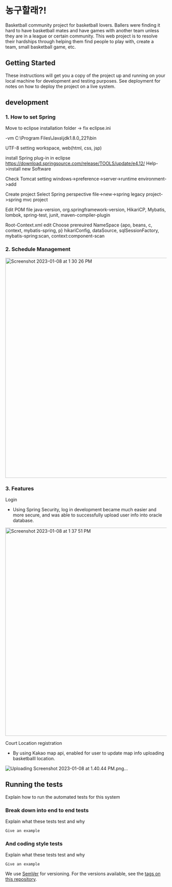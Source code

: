 # 농구할래?!

Basketball community project for basketball lovers. Ballers were finding it hard to have basketball mates and have games with another team 
unless they are in a league or certain community. This web project is to resolve their hardships through helping them find people to play with, 
create a team, small basketball game, etc. 

## Getting Started

These instructions will get you a copy of the project up and running on your local machine for development and testing purposes. See deployment for notes on how to deploy the project on a live system.

## development


### 1. How to set Spring

Move to eclipse installation folder -> fix eclipse.ini

-vm
C:\Program Files\Java\jdk1.8.0_221\bin

UTF-8 setting
workspace, web(html, css, jsp)

install Spring plug-in in eclipse
https://download.springsource.com/release/TOOLS/update/e4.12/
Help->install new Software

Check Tomcat setting
windows->preference->server->runtime environment->add

Create project
Select Spring perspective
file->new->spring legacy project->spring mvc project

Edit POM file
java-version, org.springframework-version, HikariCP, Mybatis, lombok, spring-test, junit, maven-compiler-plugin

Root-Context.xml edit
Choose prereuired NameSpace {apo, beans, c, context, mybatis-spring, p}
hikariConfig, dataSource, sqlSessionFactory, mybatis-spring:scan, context:component-scan

### 2. Schedule Management

<img width="686" alt="Screenshot 2023-01-08 at 1 30 26 PM" src="https://user-images.githubusercontent.com/56284745/211180506-0b5b10f0-7bcc-4547-abf8-654624c73fb2.png">

### 3. Features

Login
- Using Spring Security, log in development became much easier and more secure, and was able to successfully upload user info into oracle database.

<img width="649" alt="Screenshot 2023-01-08 at 1 37 51 PM" src="https://user-images.githubusercontent.com/56284745/211180631-6b10fcc9-8ed0-4e4a-b1fb-09030b40abd6.png">

Court Location registration
- By using Kakao map api, enabled for user to update map info uploading basketballl location.

![Uploading Screenshot 2023-01-08 at 1.40.44 PM.png…]()


## Running the tests

Explain how to run the automated tests for this system

### Break down into end to end tests

Explain what these tests test and why

```
Give an example
```

### And coding style tests

Explain what these tests test and why

```
Give an example
```

We use [SemVer](http://semver.org/) for versioning. For the versions available, see the [tags on this repository](https://github.com/your/project/tags). 


